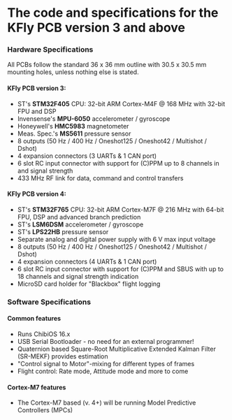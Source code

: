 # The code and specifications for the KFly PCB version 3 and above

### Hardware Specifications

All PCBs follow the standard 36 x 36 mm outline with 30.5 x 30.5 mm mounting holes, unless nothing else is stated.

#### KFly PCB version 3:
* ST's **STM32F405** CPU: 32-bit ARM Cortex-M4F @ 168 MHz with 32-bit FPU and DSP
* Invensense's **MPU-6050** accelerometer / gyroscope
* Honeywell's **HMC5983** magnetometer
* Meas. Spec.'s **MS5611** pressure sensor
* 8 outputs (50 Hz / 400 Hz / Oneshot125 / Oneshot42 / Multishot / Dshot)
* 4 expansion connectors (3 UARTs & 1 CAN port)
* 6 slot RC input connector with support for (C)PPM up to 8 channels in and signal strength
* 433 MHz RF link for data, command and control transfers

#### KFly PCB version 4:
* ST's **STM32F765** CPU: 32-bit ARM Cortex-M7F @ 216 MHz with 64-bit FPU, DSP and advanced branch prediction
* ST's **LSM6DSM** accelerometer / gyroscope
* ST's **LPS22HB** pressure sensor
* Separate analog and digital power supply with 6 V max input voltage
* 8 outputs (50 Hz / 400 Hz / Oneshot125 / Oneshot42 / Multishot / Dshot)
* 4 expansion connectors (4 UARTs & 1 CAN port)
* 6 slot RC input connector with support for (C)PPM and SBUS with up to 18 channels and signal strength indication
* MicroSD card holder for "Blackbox" flight logging


### Software Specifications
#### Common features
* Runs ChibiOS 16.x
* USB Serial Bootloader - no need for an external programmer!
* Quaternion based Square-Root Multiplicative Extended Kalman Filter (SR-MEKF) provides estimation
* "Control signal to Motor"-mixing for different types of frames
* Flight control: Rate mode, Attitude mode and more to come

#### Cortex-M7 features
* The Cortex-M7 based (v. 4+) will be running Model Predictive Controllers (MPCs)
